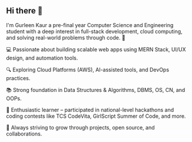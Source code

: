 ## Hi there 👋

<!--
**Gurleenkaurmakhija/Gurleenkaurmakhija** is a ✨ _special_ ✨ repository because its `README.md` (this file) appears on your GitHub profile.-->

I'm Gurleen Kaur a pre-final year Computer Science and Engineering student with a deep interest in full-stack development, cloud computing, and solving real-world problems through code. 🚀

💻 Passionate about building scalable web apps using MERN Stack, UI/UX design, and automation tools.

🔍 Exploring Cloud Platforms (AWS), AI-assisted tools, and DevOps practices.

📚 Strong foundation in Data Structures & Algorithms, DBMS, OS, CN, and OOPs.

🧠 Enthusiastic learner – participated in national-level hackathons and coding contests like TCS CodeVita, GirlScript Summer of Code, and more.

🎯 Always striving to grow through projects, open source, and collaborations.

  <!--
[![Gurleen's GitHub stats](https://github-readme-stats.vercel.app/api?username=Gurleenkaurmakhija&show_icons=true&theme=radical)]
(https://github.com/Gurleenkaurmakhija/github-readme-stats)-->
